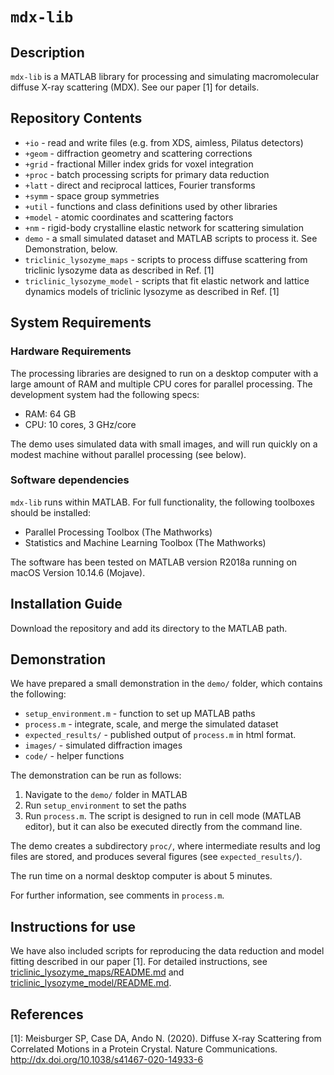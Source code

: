 # `mdx-lib`

## Description

`mdx-lib` is a MATLAB library for processing and simulating macromolecular diffuse X-ray scattering (MDX). See our paper [1] for details.

## Repository Contents

- `+io` - read and write files (e.g. from XDS, aimless, Pilatus detectors)
- `+geom` - diffraction geometry and scattering corrections
- `+grid` - fractional Miller index grids for voxel integration
- `+proc` - batch processing scripts for primary data reduction
- `+latt` - direct and reciprocal lattices, Fourier transforms
- `+symm` - space group symmetries
- `+util` - functions and class definitions used by other libraries
- `+model` - atomic coordinates and scattering factors
- `+nm` - rigid-body crystalline elastic network for scattering simulation
- `demo` - a small simulated dataset and MATLAB scripts to process it. See Demonstration, below.
- `triclinic_lysozyme_maps` - scripts to process diffuse scattering from triclinic lysozyme data as described in Ref. [1]
- `triclinic_lysozyme_model` - scripts that fit elastic network and lattice dynamics models of triclinic lysozyme as described in Ref. [1]

## System Requirements

### Hardware Requirements

The processing libraries are designed to run on a desktop computer with a large amount of RAM and multiple CPU cores for parallel processing. The development system had the following specs:

- RAM: 64 GB
- CPU: 10 cores, 3 GHz/core

The demo uses simulated data with small images, and will run quickly on a modest machine without parallel processing (see below).

### Software dependencies

`mdx-lib` runs within MATLAB. For full functionality, the following toolboxes should be installed:

 - Parallel Processing Toolbox (The Mathworks)
 - Statistics and Machine Learning Toolbox (The Mathworks)

The software has been tested on MATLAB version R2018a running on macOS Version 10.14.6 (Mojave).

## Installation Guide

Download the repository and add its directory to the MATLAB path.

## Demonstration

We have prepared a small demonstration in the `demo/` folder, which contains the following:

- `setup_environment.m` - function to set up MATLAB paths
- `process.m` - integrate, scale, and merge the simulated dataset
- `expected_results/` - published output of `process.m` in html format.
- `images/` - simulated diffraction images
- `code/` - helper functions

The demonstration can be run as follows:
1. Navigate to the `demo/` folder in MATLAB
2. Run `setup_environment` to set the paths
3. Run `process.m`. The script is designed to run in cell mode (MATLAB editor), but it can also be executed directly from the command line.

The demo creates a subdirectory `proc/`, where intermediate results and log files are stored, and produces several figures (see `expected_results/`).

The run time on a normal desktop computer is about 5 minutes.

For further information, see comments in `process.m`.

## Instructions for use

We have also included scripts for reproducing the data reduction and model fitting described in our paper [1]. For detailed instructions, see [triclinic_lysozyme_maps/README.md](triclinic_lysozyme_maps/README.md) and [triclinic_lysozyme_model/README.md](triclinic_lysozyme_model/README.md).

## References

[1]: Meisburger SP, Case DA, Ando N. (2020). Diffuse X-ray Scattering from Correlated Motions in a Protein Crystal. Nature Communications. http://dx.doi.org/10.1038/s41467-020-14933-6
